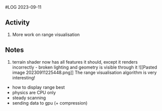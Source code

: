 #LOG
2023-09-11

## Activity
1. More work on range visualisation

## Notes
1. terrain shader now has all features it should, except it renders incorrectly - broken lighting and geometry is visible through it
 ![[Pasted image 20230911225448.png]]
The range visualisation algorithm is very interesting!
- how to display range best
- physics are CPU only
- steady scanning
- sending data to gpu (+ compression)